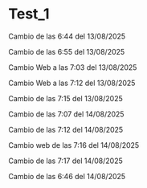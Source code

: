# Test_1
Cambio de las 6:44 del 13/08/2025

Cambio de las 6:55 del 13/08/2025

Cambio Web a las 7:03 del 13/08/2025

Cambio Web a las 7:12 del 13/08/2025

Cambio de las 7:15 del 13/08/2025

Cambio de las 7:07 del 14/08/2025

Cambio de las 7:12 del 14/08/2025

Cambio web de las 7:16 del 14/08/2025

Cambio de las 7:17 del 14/08/2025

Cambio de las 6:46 del 14/08/2025



  
